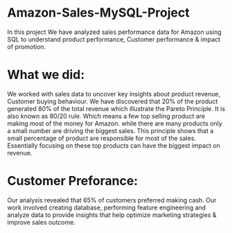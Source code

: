 # Amazon-Sales-MySQL-Project

In this project We have analyzed sales performance data for Amazon using SQL to understand product performance, Customer performance & impact of promotion.
# What we did:
We worked with sales data to uncover key insights about product revenue, Customer buying behaviour.
We have discovered that 20% of the product generated 80% of the total revenue which illustrate the Pareto Principle.
It is also known as 80/20 rule.
Which means a few top selling product are making most of the money for Amazon.
while there are many products only a small number are driving the biggest sales.
This principle shows that a small percentage of product are responsible for most of the sales.
Essentially focusing on these top products can have the biggest impact on revenue.
# Customer Preforance:
Our analysis revealed that 65% of customers preferred making cash.
Our work involved creating database, performing feature engineering and analyze data to provide insights that help optimize marketing strategies & improve sales outcome.
